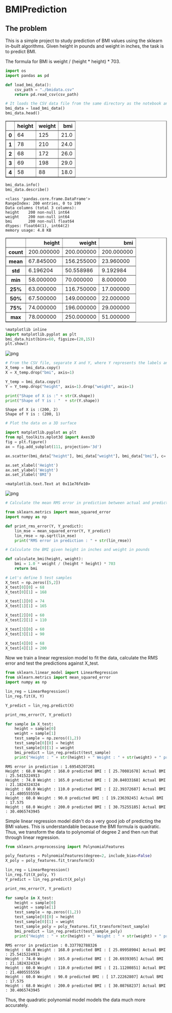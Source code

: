 BMIPrediction
=============

The problem
-----------
This is a simple project to study prediction of BMI values using the sklearn in-built algorithms. 
Given height in pounds and weight in inches, the task is to predict BMI.

The formula for BMI is weight / (height * height) * 703.


```python
import os
import pandas as pd

def load_bmi_data():
    csv_path = "./bmidata.csv"
    return pd.read_csv(csv_path)

# It loads the CSV data file from the same directory as the notebook and describes the data
bmi_data = load_bmi_data()
bmi_data.head()
```




<div>

<table border="1" class="dataframe">
  <thead>
    <tr style="text-align: right;">
      <th></th>
      <th>height</th>
      <th>weight</th>
      <th>bmi</th>
    </tr>
  </thead>
  <tbody>
    <tr>
      <th>0</th>
      <td>64</td>
      <td>125</td>
      <td>21.0</td>
    </tr>
    <tr>
      <th>1</th>
      <td>78</td>
      <td>210</td>
      <td>24.0</td>
    </tr>
    <tr>
      <th>2</th>
      <td>68</td>
      <td>172</td>
      <td>26.0</td>
    </tr>
    <tr>
      <th>3</th>
      <td>69</td>
      <td>198</td>
      <td>29.0</td>
    </tr>
    <tr>
      <th>4</th>
      <td>58</td>
      <td>88</td>
      <td>18.0</td>
    </tr>
  </tbody>
</table>
</div>




```python
bmi_data.info()
bmi_data.describe()
```

    <class 'pandas.core.frame.DataFrame'>
    RangeIndex: 200 entries, 0 to 199
    Data columns (total 3 columns):
    height    200 non-null int64
    weight    200 non-null int64
    bmi       200 non-null float64
    dtypes: float64(1), int64(2)
    memory usage: 4.8 KB





<div>

<table border="1" class="dataframe">
  <thead>
    <tr style="text-align: right;">
      <th></th>
      <th>height</th>
      <th>weight</th>
      <th>bmi</th>
    </tr>
  </thead>
  <tbody>
    <tr>
      <th>count</th>
      <td>200.000000</td>
      <td>200.000000</td>
      <td>200.000000</td>
    </tr>
    <tr>
      <th>mean</th>
      <td>67.845000</td>
      <td>156.255000</td>
      <td>23.960000</td>
    </tr>
    <tr>
      <th>std</th>
      <td>6.196204</td>
      <td>50.558986</td>
      <td>9.192984</td>
    </tr>
    <tr>
      <th>min</th>
      <td>58.000000</td>
      <td>70.000000</td>
      <td>8.000000</td>
    </tr>
    <tr>
      <th>25%</th>
      <td>63.000000</td>
      <td>116.750000</td>
      <td>17.000000</td>
    </tr>
    <tr>
      <th>50%</th>
      <td>67.500000</td>
      <td>149.000000</td>
      <td>22.000000</td>
    </tr>
    <tr>
      <th>75%</th>
      <td>74.000000</td>
      <td>196.000000</td>
      <td>29.000000</td>
    </tr>
    <tr>
      <th>max</th>
      <td>78.000000</td>
      <td>250.000000</td>
      <td>51.000000</td>
    </tr>
  </tbody>
</table>
</div>




```python
%matplotlib inline
import matplotlib.pyplot as plt
bmi_data.hist(bins=60, figsize=(20,15))
plt.show()
```


![png](output_3_0.png)



```python
# From the CSV file, separate X and Y, where Y represents the labels and X represents the tuple containing height and weight
X_temp = bmi_data.copy()
X = X_temp.drop("bmi", axis=1)

Y_temp = bmi_data.copy()
Y = Y_temp.drop("height", axis=1).drop("weight", axis=1)

print("Shape of X is :" + str(X.shape))
print("Shape of Y is : "  + str(Y.shape))
```

    Shape of X is :(200, 2)
    Shape of Y is : (200, 1)



```python
# Plot the data on a 3D surface

import matplotlib.pyplot as plt
from mpl_toolkits.mplot3d import Axes3D
fig = plt.figure()
ax = fig.add_subplot(111, projection='3d')

ax.scatter(bmi_data["height"], bmi_data["weight"], bmi_data["bmi"], c='r')

ax.set_xlabel('Height')
ax.set_ylabel('Weight')
ax.set_zlabel('BMI')
```




    <matplotlib.text.Text at 0x11e76fe10>




![png](output_5_1.png)



```python
# Calculate the mean RMS error in prediction between actual and predicted values

from sklearn.metrics import mean_squared_error
import numpy as np

def print_rms_error(Y, Y_predict):
    lin_mse = mean_squared_error(Y, Y_predict)
    lin_rmse = np.sqrt(lin_mse)
    print("RMS error in prediction : " + str(lin_rmse))
```


```python
# Calculate the BMI given height in inches and weight in pounds

def calculate_bmi(height, weight):
    bmi = 1.0 * weight / (height * height) * 703
    return bmi
```


```python
# Let's define 5 test samples
X_test = np.zeros([5,2])
X_test[0][0] = 68
X_test[0][1] = 168

X_test[1][0] = 74
X_test[1][1] = 165

X_test[2][0] = 60
X_test[2][1] = 110

X_test[3][0] = 60
X_test[3][1] = 90

X_test[4][0] = 68
X_test[4][1] = 200
```

Now we train a linear regression model to fit the data, calculate the RMS error and test the predictions against X_test.


```python
from sklearn.linear_model import LinearRegression
from sklearn.metrics import mean_squared_error
import numpy as np

lin_reg = LinearRegression()
lin_reg.fit(X, Y)

Y_predict = lin_reg.predict(X)

print_rms_error(Y, Y_predict)

for sample in X_test:
    height = sample[0]
    weight = sample[1]
    test_sample = np.zeros((1,2))
    test_sample[0][0] = height
    test_sample[0][1] = weight
    bmi_predict = lin_reg.predict(test_sample)
    print("Height : " + str(height) + " Weight : " + str(weight) + " predicted BMI : " + str(bmi_predict[0]) + " Actual BMI : " + str(calculate_bmi(height, weight)))
```

    RMS error in prediction : 1.69545207201
    Height : 68.0 Weight : 168.0 predicted BMI : [ 25.70081678] Actual BMI : 25.5415224913
    Height : 74.0 Weight : 165.0 predicted BMI : [ 20.84033168] Actual BMI : 21.1824324324
    Height : 60.0 Weight : 110.0 predicted BMI : [ 22.39372687] Actual BMI : 21.4805555556
    Height : 60.0 Weight : 90.0 predicted BMI : [ 19.23639245] Actual BMI : 17.575
    Height : 68.0 Weight : 200.0 predicted BMI : [ 30.75255185] Actual BMI : 30.4065743945


Simple linear regression model didn't do a very good job of predicting the BMI values. This is understandable because the BMI formula is quadratic. Thus, we transform the data to polynomial of degree 2 and then run that through linear regression.


```python
from sklearn.preprocessing import PolynomialFeatures

poly_features = PolynomialFeatures(degree=2, include_bias=False)
X_poly = poly_features.fit_transform(X)

lin_reg = LinearRegression()
lin_reg.fit(X_poly, Y)
Y_predict = lin_reg.predict(X_poly)

print_rms_error(Y, Y_predict)

for sample in X_test:
    height = sample[0]
    weight = sample[1]
    test_sample = np.zeros((1,2))
    test_sample[0][0] = height
    test_sample[0][1] = weight
    test_sample_poly = poly_features.fit_transform(test_sample)
    bmi_predict = lin_reg.predict(test_sample_poly)
    print("Height : " + str(height) + " Weight : " + str(weight) + " predicted BMI : " + str(bmi_predict[0]) + " Actual BMI : " + str(calculate_bmi(height, weight)))
```

    RMS error in prediction : 0.337702788326
    Height : 68.0 Weight : 168.0 predicted BMI : [ 25.09958904] Actual BMI : 25.5415224913
    Height : 74.0 Weight : 165.0 predicted BMI : [ 20.6939305] Actual BMI : 21.1824324324
    Height : 60.0 Weight : 110.0 predicted BMI : [ 21.11200851] Actual BMI : 21.4805555556
    Height : 60.0 Weight : 90.0 predicted BMI : [ 17.22262807] Actual BMI : 17.575
    Height : 68.0 Weight : 200.0 predicted BMI : [ 30.08768237] Actual BMI : 30.4065743945


Thus, the quadratic polynomial model models the data much more accurately.


```python

```
